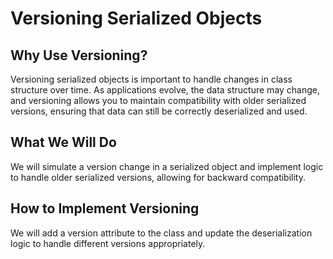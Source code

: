 # Versioning Serialized Objects

## Why Use Versioning?

Versioning serialized objects is important to handle changes in class structure over time. As applications evolve, the data structure may change, and versioning allows you to maintain compatibility with older serialized versions, ensuring that data can still be correctly deserialized and used.

## What We Will Do

We will simulate a version change in a serialized object and implement logic to handle older serialized versions, allowing for backward compatibility.

## How to Implement Versioning

We will add a version attribute to the class and update the deserialization logic to handle different versions appropriately.
